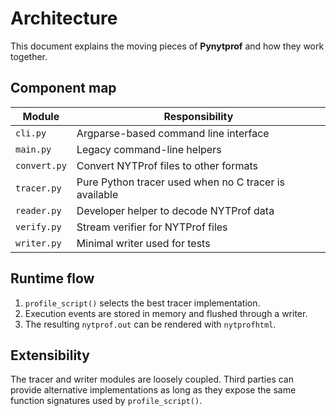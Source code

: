 # Architecture

This document explains the moving pieces of **Pynytprof** and how they work together.

## Component map

| Module | Responsibility |
|-------|---------------|
| `cli.py` | Argparse-based command line interface |
| `main.py` | Legacy command-line helpers |
| `convert.py` | Convert NYTProf files to other formats |
| `tracer.py` | Pure Python tracer used when no C tracer is available |
| `reader.py` | Developer helper to decode NYTProf data |
| `verify.py` | Stream verifier for NYTProf files |
| `writer.py` | Minimal writer used for tests |

## Runtime flow

1. `profile_script()` selects the best tracer implementation.
2. Execution events are stored in memory and flushed through a writer.
3. The resulting `nytprof.out` can be rendered with `nytprofhtml`.

## Extensibility

The tracer and writer modules are loosely coupled. Third parties can
provide alternative implementations as long as they expose the same
function signatures used by `profile_script()`.
